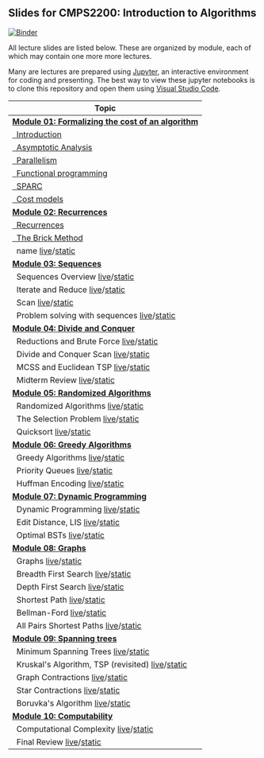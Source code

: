 ## Slides for CMPS2200: Introduction to Algorithms

[![Binder](https://mybinder.org/badge_logo.svg)](https://mybinder.org/v2/gh/cmps2200-fall2021/cmps-2200-slides/main)

All lecture slides are listed below. These are organized by 
module, each of which may contain one more more lectures.  

Many are lectures are prepared using [Jupyter](https://jupyter.org/), 
an interactive environment for coding and presenting. The best way
to view these jupyter notebooks is to clone this repository and open
them using [Visual Studio Code](https://code.visualstudio.com/).

|Topic|
|-----|
|[**Module 01: Formalizing the cost of an algorithm**](https://github.com/cmps-2200/cmps-2200-notes/tree/main/module-01-cost)|
|[&nbsp;&nbsp;Introduction](https://cmps-2200.github.io/cmps-2200-notes/module-01-cost/01-intro/01-intro.slides.html)|
|[&nbsp;&nbsp;Asymptotic Analysis](https://cmps-2200.github.io/cmps-2200-notes/module-01-cost/02-asymptotic-analysis/01-asymptotic-analysis.slides.html)|
|[&nbsp;&nbsp;Parallelism](https://cmps-2200.github.io/cmps-2200-notes/module-01-cost/03-parallel/01-parallel.slides.html)|
|[&nbsp;&nbsp;Functional programming](https://cmps-2200.github.io/cmps-2200-notes/module-01-cost/04-functional/01-functional.slides.html)|
|[&nbsp;&nbsp;SPARC](https://cmps-2200.github.io/cmps-2200-notes/module-01-cost/05-sparc/01-sparc.slides.html)|
|[&nbsp;&nbsp;Cost models](https://cmps-2200.github.io/cmps-2200-notes/module-01-cost/06-cost/01-cost.slides.html)|
|[                        **Module 02: Recurrences**](https://github.com/CMPS-2200/cmps-2200-slides/tree/main/module-02-recurrences)|
|[&nbsp;&nbsp;Recurrences](https://cmps-2200.github.io/cmps-2200-notes/module-02-recurrences/01-tree-method/01-tree-method.slides.html)|
|[&nbsp;&nbsp;The Brick Method](https://cmps-2200.github.io/cmps-2200-notes/module-02-recurrences/02-brick-method/02-brick-method.slides.html)|
|&nbsp;&nbsp;name [live](https://mybinder.org/v2/gh/CMPS-2200/cmps-2200-slides/main?filepath=module-02-recurrences/03-example-algorithm/03-integer-multiplication.ipynb)/[static](https://nbviewer.jupyter.org/github/CMPS-2200/cmps-2200-slides/blob/main/module-02-recurrences/03-example-algorithm/03-integer-multiplication.ipynb?flush_cache=True)|
|[                          **Module 03: Sequences**](https://github.com/CMPS-2200/cmps-2200-slides/tree/main/module-03-sequences)|
|&nbsp;&nbsp;Sequences Overview [live](https://mybinder.org/v2/gh/CMPS-2200/cmps-2200-slides/main?filepath=module-03-sequences/01-sequences/01-sequence.ipynb)/[static](https://nbviewer.jupyter.org/github/CMPS-2200/cmps-2200-slides/blob/main/module-03-sequences/01-sequences/01-sequence.ipynb?flush_cache=True)|
|&nbsp;&nbsp;Iterate and Reduce [live](https://mybinder.org/v2/gh/CMPS-2200/cmps-2200-slides/main?filepath=module-03-sequences/02-operators/02-operators.ipynb)/[static](https://nbviewer.jupyter.org/github/CMPS-2200/cmps-2200-slides/blob/main/module-03-sequences/02-operators/02-operators.ipynb?flush_cache=True)|
|&nbsp;&nbsp;Scan [live](https://mybinder.org/v2/gh/CMPS-2200/cmps-2200-slides/main?filepath=module-03-sequences/03-scan/03-scan.ipynb)/[static](https://nbviewer.jupyter.org/github/CMPS-2200/cmps-2200-slides/blob/main/module-03-sequences/03-scan/03-scan.ipynb?flush_cache=True)|
|&nbsp;&nbsp;Problem solving with sequences [live](https://mybinder.org/v2/gh/CMPS-2200/cmps-2200-slides/main?filepath=module-03-sequences/04-problems/04-problems.ipynb)/[static](https://nbviewer.jupyter.org/github/CMPS-2200/cmps-2200-slides/blob/main/module-03-sequences/04-problems/04-problems.ipynb?flush_cache=True)|
|[                 **Module 04: Divide and Conquer**](https://github.com/cmps2200-fall2021/cmps-2200-slides/tree/main/module-04-divide-and-conquer)|
|&nbsp;&nbsp;Reductions and Brute Force [live](https://mybinder.org/v2/gh/CMPS-2200/cmps-2200-slides/main?filepath=module-04-divide-and-conquer/01-reductions-brute-force/01-reductions-brute-force.ipynb)/[static](https://nbviewer.jupyter.org/github/CMPS-2200/cmps-2200-slides/blob/main/module-04-divide-and-conquer/01-reductions-brute-force/01-reductions-brute-force.ipynb?flush_cache=True)|
|&nbsp;&nbsp;Divide and Conquer Scan [live](https://mybinder.org/v2/gh/CMPS-2200/cmps-2200-slides/main?filepath=module-04-divide-and-conquer/02-dc-scan/01-dc-scan.ipynb)/[static](https://nbviewer.jupyter.org/github/CMPS-2200/cmps-2200-slides/blob/main/module-04-divide-and-conquer/02-dc-scan/01-dc-scan.ipynb?flush_cache=True)|
|&nbsp;&nbsp;MCSS and Euclidean TSP [live](https://mybinder.org/v2/gh/CMPS-2200/cmps-2200-slides/main?filepath=module-04-divide-and-conquer/03-mcss-tsp/01-mcss-tsp.ipynb)/[static](https://nbviewer.jupyter.org/github/CMPS-2200/cmps-2200-slides/blob/main/module-04-divide-and-conquer/03-mcss-tsp/01-mcss-tsp.ipynb?flush_cache=True)|
|&nbsp;&nbsp;Midterm Review [live](https://mybinder.org/v2/gh/CMPS-2200/cmps-2200-slides/main?filepath=module-04-divide-and-conquer/04-midterm-review/01-midterm-review.ipynb)/[static](https://nbviewer.jupyter.org/github/CMPS-2200/cmps-2200-slides/blob/main/module-04-divide-and-conquer/04-midterm-review/01-midterm-review.ipynb?flush_cache=True)|
[              **Module 05: Randomized Algorithms**](https://github.com/cmps2200-fall2021/cmps-2200-slides/tree/main/module-05-random)|
|&nbsp;&nbsp;Randomized Algorithms [live](https://mybinder.org/v2/gh/CMPS-2200/cmps-2200-slides/main?filepath=module-05-random/01-randomized-algorithms/01-randomized-algorithms.ipynb)/[static](https://nbviewer.jupyter.org/github/CMPS-2200/cmps-2200-slides/blob/main/module-05-random/01-randomized-algorithms/01-randomized-algorithms.ipynb?flush_cache=True)|
|&nbsp;&nbsp;The Selection Problem [live](https://mybinder.org/v2/gh/CMPS-2200/cmps-2200-slides/main?filepath=module-05-random/02-selection-problem/01-selection-problem.ipynb)/[static](https://nbviewer.jupyter.org/github/CMPS-2200/cmps-2200-slides/blob/main/module-05-random/02-selection-problem/01-selection-problem.ipynb?flush_cache=True)|
|&nbsp;&nbsp;Quicksort [live](https://mybinder.org/v2/gh/CMPS-2200/cmps-2200-slides/main?filepath=module-05-random/03-quicksort/01-quicksort.ipynb)/[static](https://nbviewer.jupyter.org/github/CMPS-2200/cmps-2200-slides/blob/main/module-05-random/03-quicksort/01-quicksort.ipynb?flush_cache=True)|
|[                  **Module 06: Greedy Algorithms**](https://github.com/cmps2200-fall2021/cmps-2200-slides/tree/main/module-06-greedy)|
|&nbsp;&nbsp;Greedy Algorithms [live](https://mybinder.org/v2/gh/CMPS-2200/cmps-2200-slides/main?filepath=module-06-greedy/01-greedy-algorithms/01-greedy-algorithms.ipynb)/[static](https://nbviewer.jupyter.org/github/CMPS-2200/cmps-2200-slides/blob/main/module-06-greedy/01-greedy-algorithms/01-greedy-algorithms.ipynb?flush_cache=True)|
|&nbsp;&nbsp;Priority Queues [live](https://mybinder.org/v2/gh/CMPS-2200/cmps-2200-slides/main?filepath=module-06-greedy/02-priority-queues/01-priority-queues.ipynb)/[static](https://nbviewer.jupyter.org/github/CMPS-2200/cmps-2200-slides/blob/main/module-06-greedy/02-priority-queues/01-priority-queues.ipynb?flush_cache=True)|
|&nbsp;&nbsp;Huffman Encoding [live](https://mybinder.org/v2/gh/CMPS-2200/cmps-2200-slides/main?filepath=module-06-greedy/03-huffman/01-huffman-encoding.ipynb)/[static](https://nbviewer.jupyter.org/github/CMPS-2200/cmps-2200-slides/blob/main/module-06-greedy/03-huffman/01-huffman-encoding.ipynb?flush_cache=True)|
|[                **Module 07: Dynamic Programming**](https://github.com/cmps2200-fall2021/cmps-2200-slides/tree/main/module-07-dynamic)|
|&nbsp;&nbsp;Dynamic Programming [live](https://mybinder.org/v2/gh/CMPS-2200/cmps-2200-slides/main?filepath=module-07-dynamic/01-dynamic-programming/01-dynamic-programming.ipynb)/[static](https://nbviewer.jupyter.org/github/CMPS-2200/cmps-2200-slides/blob/main/module-07-dynamic/01-dynamic-programming/01-dynamic-programming.ipynb?flush_cache=True)|
|&nbsp;&nbsp;Edit Distance, LIS [live](https://mybinder.org/v2/gh/CMPS-2200/cmps-2200-slides/main?filepath=module-07-dynamic/02-edit-distance-LIS/01-edit-distance.ipynb)/[static](https://nbviewer.jupyter.org/github/CMPS-2200/cmps-2200-slides/blob/main/module-07-dynamic/02-edit-distance-LIS/01-edit-distance.ipynb?flush_cache=True)|
|&nbsp;&nbsp;Optimal BSTs [live](https://mybinder.org/v2/gh/CMPS-2200/cmps-2200-slides/main?filepath=module-07-dynamic/03-optimal-BSTs/01-optimal-BSTs.ipynb)/[static](https://nbviewer.jupyter.org/github/CMPS-2200/cmps-2200-slides/blob/main/module-07-dynamic/03-optimal-BSTs/01-optimal-BSTs.ipynb?flush_cache=True)|
|[                             **Module 08: Graphs**](https://github.com/cmps2200-fall2021/cmps-2200-slides/tree/main/module-08-graph)|
|&nbsp;&nbsp;Graphs [live](https://mybinder.org/v2/gh/CMPS-2200/cmps-2200-slides/main?filepath=module-08-graph/01-graphs/01-graphs.ipynb)/[static](https://nbviewer.jupyter.org/github/CMPS-2200/cmps-2200-slides/blob/main/module-08-graph/01-graphs/01-graphs.ipynb?flush_cache=True)|
|&nbsp;&nbsp;Breadth First Search [live](https://mybinder.org/v2/gh/CMPS-2200/cmps-2200-slides/main?filepath=module-08-graph/02-BFS/01-breadth-first-search.ipynb)/[static](https://nbviewer.jupyter.org/github/CMPS-2200/cmps-2200-slides/blob/main/module-08-graph/02-BFS/01-breadth-first-search.ipynb?flush_cache=True)|
|&nbsp;&nbsp;Depth First Search [live](https://mybinder.org/v2/gh/CMPS-2200/cmps-2200-slides/main?filepath=module-08-graph/03-DFS/01-depth-first-search.ipynb)/[static](https://nbviewer.jupyter.org/github/CMPS-2200/cmps-2200-slides/blob/main/module-08-graph/03-DFS/01-depth-first-search.ipynb?flush_cache=True)|
|&nbsp;&nbsp;Shortest Path [live](https://mybinder.org/v2/gh/CMPS-2200/cmps-2200-slides/main?filepath=module-08-graph/04-shortest-path/01-shortest-path.ipynb)/[static](https://nbviewer.jupyter.org/github/CMPS-2200/cmps-2200-slides/blob/main/module-08-graph/04-shortest-path/01-shortest-path.ipynb?flush_cache=True)|
|&nbsp;&nbsp;Bellman-Ford [live](https://mybinder.org/v2/gh/CMPS-2200/cmps-2200-slides/main?filepath=module-08-graph/05-bellman-ford/01-bellman-ford.ipynb)/[static](https://nbviewer.jupyter.org/github/CMPS-2200/cmps-2200-slides/blob/main/module-08-graph/05-bellman-ford/01-bellman-ford.ipynb?flush_cache=True)|
|&nbsp;&nbsp;All Pairs Shortest Paths [live](https://mybinder.org/v2/gh/CMPS-2200/cmps-2200-slides/main?filepath=module-08-graph/06-all-pairs-shortest-paths/01-all-pairs-shortest-paths.ipynb)/[static](https://nbviewer.jupyter.org/github/CMPS-2200/cmps-2200-slides/blob/main/module-08-graph/06-all-pairs-shortest-paths/01-all-pairs-shortest-paths.ipynb?flush_cache=True)|
|[                     **Module 09: Spanning trees**](https://github.com/cmps2200-fall2021/cmps-2200-slides/tree/main/module-09-trees)|
|&nbsp;&nbsp;Minimum Spanning Trees [live](https://mybinder.org/v2/gh/CMPS-2200/cmps-2200-slides/main?filepath=module-09-trees/01-minimum-spanning-trees/01-MSTs.ipynb)/[static](https://nbviewer.jupyter.org/github/CMPS-2200/cmps-2200-slides/blob/main/module-09-trees/01-minimum-spanning-trees/01-MSTs.ipynb?flush_cache=True)|
|&nbsp;&nbsp;Kruskal's Algorithm, TSP (revisited) [live](https://mybinder.org/v2/gh/CMPS-2200/cmps-2200-slides/main?filepath=module-09-trees/02-kruskals/01-kruskals.ipynb)/[static](https://nbviewer.jupyter.org/github/CMPS-2200/cmps-2200-slides/blob/main/module-09-trees/02-kruskals/01-kruskals.ipynb?flush_cache=True)|
|&nbsp;&nbsp;Graph Contractions [live](https://mybinder.org/v2/gh/CMPS-2200/cmps-2200-slides/main?filepath=module-09-trees/03-graph-contractions/01-graph-contractions.ipynb)/[static](https://nbviewer.jupyter.org/github/CMPS-2200/cmps-2200-slides/blob/main/module-09-trees/03-graph-contractions/01-graph-contractions.ipynb?flush_cache=True)|
|&nbsp;&nbsp;Star Contractions [live](https://mybinder.org/v2/gh/CMPS-2200/cmps-2200-slides/main?filepath=module-09-trees/04-star-contractions/01-star-contractions.ipynb)/[static](https://nbviewer.jupyter.org/github/CMPS-2200/cmps-2200-slides/blob/main/module-09-trees/04-star-contractions/01-star-contractions.ipynb?flush_cache=True)|
|&nbsp;&nbsp;Boruvka's Algorithm [live](https://mybinder.org/v2/gh/CMPS-2200/cmps-2200-slides/main?filepath=module-09-trees/05-boruvkas-algorithm/01-boruvkas.ipynb)/[static](https://nbviewer.jupyter.org/github/CMPS-2200/cmps-2200-slides/blob/main/module-09-trees/05-boruvkas-algorithm/01-boruvkas.ipynb?flush_cache=True)|
|[                      **Module 10: Computability**](https://github.com/cmps2200-fall2021/cmps-2200-slides/tree/main/module-10-computability)|
|&nbsp;&nbsp;Computational Complexity [live](https://mybinder.org/v2/gh/CMPS-2200/cmps-2200-slides/main?filepath=module-10-computability/01-computability/01-computability.ipynb)/[static](https://nbviewer.jupyter.org/github/CMPS-2200/cmps-2200-slides/blob/main/module-10-computability/01-computability/01-computability.ipynb?flush_cache=True)|
|&nbsp;&nbsp;Final Review [live](https://mybinder.org/v2/gh/CMPS-2200/cmps-2200-slides/main?filepath=module-10-computability/02-final-review/01-review.ipynb)/[static](https://nbviewer.jupyter.org/github/CMPS-2200/cmps-2200-slides/blob/main/module-10-computability/02-final-review/01-review.ipynb?flush_cache=True)|
